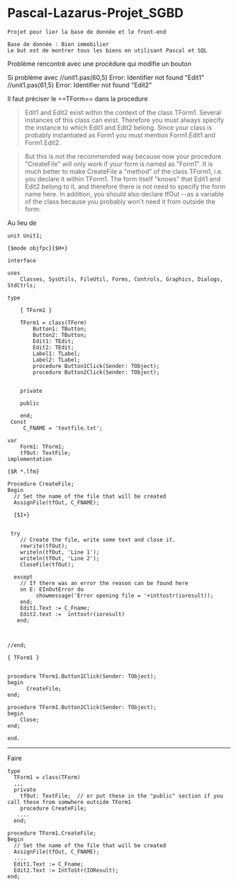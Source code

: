 # Pascal-Lazarus-Projet_SGBD
```
Projet pour lier la base de donnée et le front-end

Base de donnée : Bien immobilier
Le but est de montrer tous les biens en utilisant Pascal et SQL
```

Problème rencontré  avec une procédure qui modifie un bouton

Si problème avec 
//unit1.pas(60,5) Error: Identifier not found "Edit1"
//unit1.pas(61,5) Error: Identifier not found "Edit2"

Il faut préciser le ==TForm== dans la procedure 

> Edit1 and Edit2 exist within the context of the class TForm1. Several instances of this class can exist. Therefore you must always specify the instance to which Edit1 and Edit2 belong. Since your class is probably instantiated as Form1 you must mention Form1.Edit1 and Form1.Edit2.

> But this is not the recommended way because now your procedure "CreateFile" will only work if your form is named as "Form1". It is much better to make CreateFile a "method" of the class TForm1, i.e. you declare it within TForm1. The form itself "knows" that Edit1 and Edit2 belong to it, and therefore there is not need to specify the form name here. In addition, you should also declare tfOut --as a variable of the class because you probably won't need it from outside the form:

Au lieu de 

```
unit Unit1;
 
{$mode objfpc}{$H+}
 
interface
 
uses
    Classes, SysUtils, FileUtil, Forms, Controls, Graphics, Dialogs, StdCtrls;
 
type
 
    { TForm1 }
 
    TForm1 = class(TForm)
        Button1: TButton;
        Button2: TButton;
        Edit1: TEdit;
        Edit2: TEdit;
        Label1: TLabel;
        Label2: TLabel;
        procedure Button1Click(Sender: TObject);
        procedure Button2Click(Sender: TObject);
 
 
    private
 
    public
 
    end;
 Const
     C_FNAME = 'textfile.txt';
 
var
    Form1: TForm1;
    tfOut: TextFile;
implementation
 
{$R *.lfm}
 
Procedure CreateFile;
Begin
  // Set the name of the file that will be created
  AssignFile(tfOut, C_FNAME);
 
  {$I+}
 
 
 try
    // Create the file, write some text and close it.
    rewrite(tfOut);
    writeln(tfOut, 'Line 1');
    writeln(tfOut, 'Line 2');
    CloseFile(tfOut);
 
  except
    // If there was an error the reason can be found here
    on E: EInOutError do
         showmessage('Error opening file = '+inttostr(ioresult));
    end;
    Edit1.Text := C_Fname;
    Edit2.text :=  inttostr(ioresult)
   end;
 
 
 
//end;
 
{ TForm1 }
 
 
procedure TForm1.Button1Click(Sender: TObject);
begin
      CreateFile;
end;
 
procedure TForm1.Button2Click(Sender: TObject);
begin
    Close;
end;
 
end.
```
-----
Faire
```
type
  TForm1 = class(TForm)
  ,,,
  private  
    tfOut: TextFile;  // or put these in the "public" section if you call these from somwhere outside TForm1
    procedure CreateFile;  
   ....
  end;
 
procedure TForm1.CreateFile;
Begin
  // Set the name of the file that will be created
  AssignFile(tfOut, C_FNAME);
  ....
  Edit1.Text := C_Fname;
  Edit2.Text := IntToStr(IOResult);
end;
```
